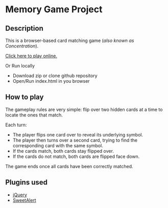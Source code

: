 # Memory Game Project

## Description

This is a browser-based card matching game (_also known as Concentration_).

[Click here to play online.](https://byrnecode.github.io/fend-project-memory-game/)

Or Run locally
- Download zip or clone github repository
- Open/Run index.html in you browser

## How to play

The gameplay rules are very simple: flip over two hidden cards at a time to locate the ones that match.

Each turn:

- The player flips one card over to reveal its underlying symbol.
- The player then turns over a second card, trying to find the corresponding card with the same symbol.
- If the cards match, both cards stay flipped over.
- If the cards do not match, both cards are flipped face down.

The game ends once all cards have been correctly matched.

## Plugins used

- [jQuery](https://jquery.com/)
- [SweetAlert](https://sweetalert.js.org/)
